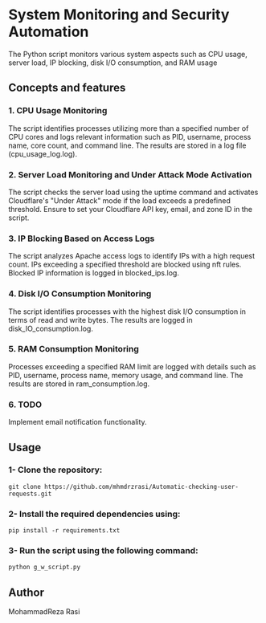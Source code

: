 # System Monitoring and Security Automation
The Python script monitors various system aspects such as CPU usage, server load, IP blocking, disk I/O consumption, and RAM usage

## Concepts and features
### 1. CPU Usage Monitoring
The script identifies processes utilizing more than a specified number of CPU cores and logs relevant information such as PID, username, process name, core count, and command line. The results are stored in a log file (cpu_usage_log.log).
### 2. Server Load Monitoring and Under Attack Mode Activation
The script checks the server load using the uptime command and activates Cloudflare's "Under Attack" mode if the load exceeds a predefined threshold. Ensure to set your Cloudflare API key, email, and zone ID in the script.
### 3. IP Blocking Based on Access Logs
The script analyzes Apache access logs to identify IPs with a high request count. IPs exceeding a specified threshold are blocked using nft rules. Blocked IP information is logged in blocked_ips.log.
### 4. Disk I/O Consumption Monitoring
The script identifies processes with the highest disk I/O consumption in terms of read and write bytes. The results are logged in disk_IO_consumption.log.
### 5. RAM Consumption Monitoring
Processes exceeding a specified RAM limit are logged with details such as PID, username, process name, memory usage, and command line. The results are stored in ram_consumption.log.
### 6. TODO
Implement email notification functionality.

## Usage
### 1- Clone the repository:
```
git clone https://github.com/mhmdrzrasi/Automatic-checking-user-requests.git
```
### 2- Install the required dependencies using:
```
pip install -r requirements.txt
```
### 3- Run the script using the following command:
```python
python g_w_script.py
```

## Author
MohammadReza Rasi
